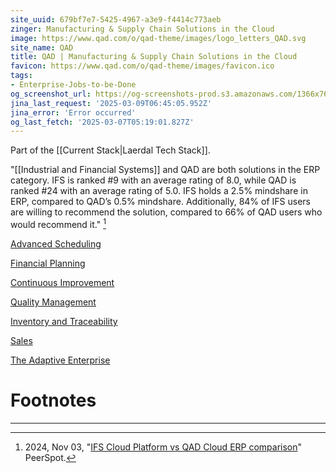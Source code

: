 ```yaml
---
site_uuid: 679bf7e7-5425-4967-a3e9-f4414c773aeb
zinger: Manufacturing & Supply Chain Solutions in the Cloud
image: https://www.qad.com/o/qad-theme/images/logo_letters_QAD.svg
site_name: QAD
title: QAD | Manufacturing & Supply Chain Solutions in the Cloud
favicon: https://www.qad.com/o/qad-theme/images/favicon.ico
tags:
- Enterprise-Jobs-to-be-Done
og_screenshot_url: https://og-screenshots-prod.s3.amazonaws.com/1366x768/80/false/9c0d96c6c9fb1deac367ba04058b3809532a4383c1b12e533fff7c06e14d91d0.jpeg
jina_last_request: '2025-03-09T06:45:05.952Z'
jina_error: 'Error occurred'
og_last_fetch: '2025-03-07T05:19:01.827Z'
---
```


Part of the [[Current Stack|Laerdal Tech Stack]].

"[[Industrial and Financial Systems]] and QAD are both solutions in the ERP category. IFS is ranked #9 with an average rating of 8.0, while QAD is ranked #24 with an average rating of 5.0. IFS holds a 2.5% mindshare in ERP, compared to QAD’s 0.5% mindshare. Additionally, 84% of IFS users are willing to recommend the solution, compared to 66% of QAD users who would recommend it." [^1]

[Advanced Scheduling](https://www.qad.com/solutions/qad-advanced-scheduling)

[Financial Planning](https://www.qad.com/solutions/financial-planning)

[Continuous Improvement](https://www.qad.com/solutions/quality-management-system/features#continuous-improvement)

[Quality Management](https://www.qad.com/solutions/qad-eqms)

[Inventory and Traceability](https://www.qad.com/solutions/inventory-and-traceability)

[Sales](https://www.qad.com/solutions/sales)

[The Adaptive Enterprise](https://www.qad.com/adaptive-enterprise)

# Footnotes
***
[^1]: 2024, Nov 03, "[IFS Cloud Platform vs QAD Cloud ERP comparison](https://www.peerspot.com/products/comparisons/ifs-cloud-platform_vs_qad-cloud-erp)" PeerSpot. 



